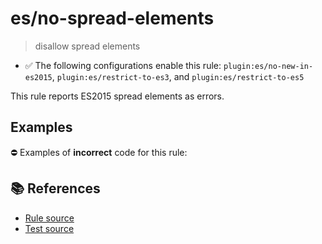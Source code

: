 # es/no-spread-elements
> disallow spread elements

- ✅ The following configurations enable this rule: `plugin:es/no-new-in-es2015`, `plugin:es/restrict-to-es3`, and `plugin:es/restrict-to-es5`

This rule reports ES2015 spread elements as errors.

## Examples

⛔ Examples of **incorrect** code for this rule:

<eslint-playground type="bad" code="/*eslint es/no-spread-elements: error */
const a1 = [1, 2, ...array]
foo(...a, ...b)
" />

## 📚 References

- [Rule source](https://github.com/mysticatea/eslint-plugin-es/blob/v4.1.0/lib/rules/no-spread-elements.js)
- [Test source](https://github.com/mysticatea/eslint-plugin-es/blob/v4.1.0/tests/lib/rules/no-spread-elements.js)
